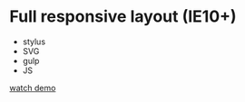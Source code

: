 # Full responsive layout (IE10+)

* stylus
* SVG
* gulp
* JS

[watch demo](https://adrewbraz.github.io/adventurer/)
